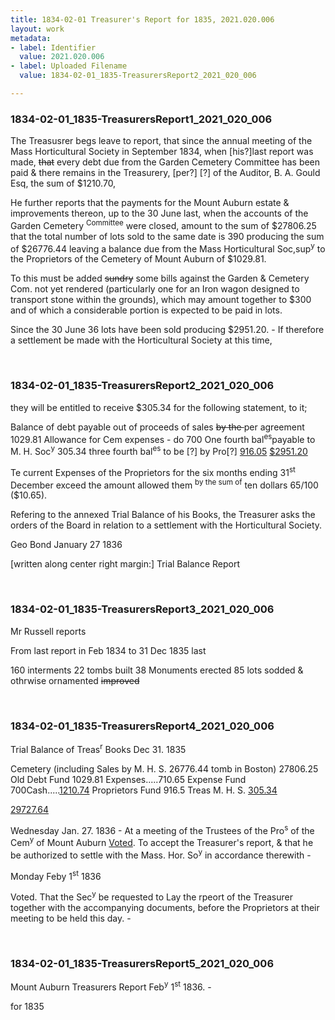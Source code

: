```yaml
---
title: 1834-02-01 Treasurer's Report for 1835, 2021.020.006
layout: work
metadata:
- label: Identifier
  value: 2021.020.006
- label: Uploaded Filename
  value: 1834-02-01_1835-TreasurersReport2_2021_020_006

---
```

<div class="pages">
<div id="page-1816506">
<h3><a name="page-1816506">1834-02-01_1835-TreasurersReport1_2021_020_006</a></h3>
<div class="page-content">
<p>The Treasusrer begs leave to report, that since the annu<span class='line-break'></span>al meeting of the Mass Horticultural Society in <span class='line-break'> </span>September 1834, when [his?]last report was made, <del>that</del><span class='line-break'> </span>every debt due from the Garden Cemetery Committee<span class='line-break'> </span>has been paid &amp; there remains in the Treasurery, [per?]<span class='line-break'> </span>[?] of the Auditor, B. A. Gould Esq, the sum of <span class='line-break'> </span>$1210.70,</p>
<p>He further reports that the payments <span class='line-break'> </span>for the Mount Auburn estate &amp; improvements thereon,<span class='line-break'> </span>up to the 30 June last, when the accounts of the Garden <span class='line-break'> </span>Cemetery <sup>Committee</sup> were closed, amount to the sum of $27806.25<span class='line-break'> </span>that the total number of lots sold to the same date <span class='line-break'> </span>is 390 producing the sum of $26776.44 leaving <span class='line-break'> </span>a balance due from the Mass Horticultural Soc,sup<sup>y</sup><span class='line-break'> </span>to the Proprietors of the Cemetery of Mount Auburn <span class='line-break'> </span>of $1029.81.</p>
<p>To this must be added <del>sundry</del><span class='line-break'> </span>some bills against the Garden &amp; Cemetery Com. not <span class='line-break'> </span>yet rendered (particularly one for an Iron wagon <span class='line-break'> </span>designed to transport stone within the grounds),<span class='line-break'> </span>which may amount together to $300 and of which <span class='line-break'> </span>a considerable portion is expected to be paid in lots.</p>
<p>Since the 30 June 36 lots have been sold pro<span class='line-break'></span>ducing $2951.20. - If therefore a settlement be <span class='line-break'> </span>made with the Horticultural Society at this time,</p>
</div>
</div>
<br />
<div id="page-1816507">
<h3><a name="page-1816507">1834-02-01_1835-TreasurersReport2_2021_020_006</a></h3>
<div class="page-content">
<p>they will be entitled to receive $305.34 for <span class='line-break'> </span>the following statement, to it;</p>
<p>Balance of debt payable out of proceeds of sales <del>by the </del> per agreement 1029.81<span class='line-break'> </span>Allowance for Cem expenses - do 700<span class='line-break'> </span>One fourth bal<sup>es</sup>payable to M. H. Soc<sup>y</sup> 305.34<span class='line-break'> </span>three fourth bal<sup>es</sup> to be [?] by Pro[?] <u>916.05</u><span class='line-break'> </span><u>$2951.20</u></p>
<p>Te current Expenses of the Proprietors for the six months<span class='line-break'> </span>ending 31<sup>st</sup> December exceed the amount allowed <span class='line-break'> </span>them <sup>by the sum of</sup> ten dollars 65/100 ($10.65).</p>
<p>Refering to the annexed Trial Balance<span class='line-break'> </span>of his Books, the Treasurer asks the orders of the Board<span class='line-break'> </span>in relation to a settlement with the Horticultural <span class='line-break'> </span>Society.</p>
<p>Geo Bond<span class='line-break'> </span>January 27 1836</p>
<p>[written along center right margin:]   Trial Balance Report</p>
</div>
</div>
<br />
<div id="page-1816508">
<h3><a name="page-1816508">1834-02-01_1835-TreasurersReport3_2021_020_006</a></h3>
<div class="page-content">
<p>Mr Russell reports</p>
<p>From last report in Feb 1834 to 31 Dec 1835 last</p>
<p>160 interments<span class='line-break'> </span>22 tombs built<span class='line-break'> </span>38 Monuments erected<span class='line-break'> </span>85 lots sodded &amp; othrwise ornamented <del>improved</del></p>
</div>
</div>
<br />
<div id="page-1816509">
<h3><a name="page-1816509">1834-02-01_1835-TreasurersReport4_2021_020_006</a></h3>
<div class="page-content">
<p>Trial Balance of Treas<sup>r</sup> Books Dec 31. 1835</p>
<p>Cemetery (including  Sales by M. H. S. 26776.44<span class='line-break'> </span>tomb in Boston)  27806.25  Old Debt Fund 1029.81<span class='line-break'> </span>Expenses.....710.65  Expense Fund 700<span class='line-break'></span>Cash.....<u>1210.74</u>  Proprietors Fund 916.5<span class='line-break'> </span>Treas M. H. S. <u>305.34</u></p>
<p><u>29727.64</u></p>
<p>Wednesday Jan. 27. 1836 - At a meeting of the Trustees <span class='line-break'> </span>of the Pro<sup>s</sup> of the Cem<sup>y</sup> of Mount Auburn <span class='line-break'> </span><u>Voted</u>.  To accept the Treasurer's report, &amp; that he <span class='line-break'> </span>be authorized to settle with the Mass. Hor. <span class='line-break'> </span>So<sup>y</sup> in accordance therewith -</p>
<p>Monday Feby 1<sup>st</sup> 1836</p>
<p>Voted.  That the Sec<sup>y</sup> be requested <span class='line-break'> </span>to Lay the rpeort of the Treasurer together <span class='line-break'> </span>with the accompanying documents, before <span class='line-break'> </span>the Proprietors at their meeting to be <span class='line-break'> </span>held this day. -</p>
</div>
</div>
<br />
<div id="page-1816510">
<h3><a name="page-1816510">1834-02-01_1835-TreasurersReport5_2021_020_006</a></h3>
<div class="page-content">
<p>Mount Auburn <span class='line-break'> </span>Treasurers Report<span class='line-break'> </span>Feb<sup>y</sup> 1<sup>st</sup> 1836. -</p>
<p>for 1835</p>
</div>
</div>
<br />
</div>
